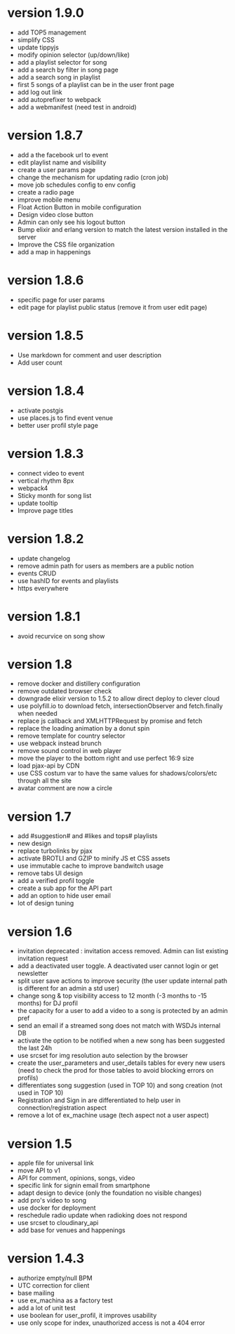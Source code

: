 # version 1.9.0
- add TOP5 management
- simplify CSS
- update tippyjs
- modify opinion selector (up/down/like)
- add a playlist selector for song
- add a search by filter in song page
- add a search song in playlist
- first 5 songs of a playlist can be in the user front page
- add log out link
- add autoprefixer to webpack
- add a webmanifest (need test in android)
# version 1.8.7
- add a the facebook url to event
- edit playlist name and visibility
- create a user params page
- change the mechanism for updating radio (cron job)
- move job schedules config to env config
- create a radio page
- improve mobile menu
- Float Action Button in mobile configuration
- Design video close button
- Admin can only see his logout button
- Bump elixir and erlang version to match the latest version installed in the server
- Improve the CSS file organization
- add a map in happenings
# version 1.8.6
- specific page for user params
- edit page for playlist public status (remove it from user edit page)
# version 1.8.5
- Use markdown for comment and user description
- Add user count
# version 1.8.4
- activate postgis
- use places.js to find event venue
- better user profil style page
# version 1.8.3
- connect video to event
- vertical rhythm 8px
- webpack4
- Sticky month for song list
- update tooltip
- Improve page titles
# version 1.8.2
- update changelog
- remove admin path for users as members are a public notion
- events CRUD
- use hashID for events and playlists
- https everywhere
# version 1.8.1
- avoid recurvice on song show
# version 1.8
- remove docker and distillery configuration
- remove outdated browser check
- downgrade elixir version to 1.5.2 to allow direct deploy to clever cloud
- use polyfill.io to download fetch, intersectionObserver and fetch.finally when needed
- replace js callback and XMLHTTPRequest by promise and fetch
- replace the loading animation by a donut spin
- remove template for country selector
- use webpack instead brunch
- remove sound control in web player
- move the player to the bottom right and use perfect 16:9 size
- load pjax-api by CDN
- use CSS costum var to have the same values for shadows/colors/etc through all the site
- avatar comment are now a circle
# version 1.7
- add #suggestion# and #likes and tops# playlists
- new design
- replace turbolinks by pjax
- activate BROTLI and GZIP to minify JS et CSS assets
- use immutable cache to improve bandwitch usage
- remove tabs UI design
- add a verified profil toggle
- create a sub app for the API part
- add an option to hide user email
- lot of design tuning
# version 1.6
- invitation deprecated : invitation access removed. Admin can list existing invitation request 
- add a deactivated user toggle. A deactivated user cannot login or get newsletter
- split user save actions to improve security (the user update internal path is different for an admin a std user)
- change song & top visibility access to 12 month (-3 months to -15 months) for DJ profil
- the capacity for a user to add a video to a song is protected by an admin pref
- send an email if a streamed song does not match with WSDJs internal DB
- activate the option to be notified when a new song has been suggested the last 24h
- use srcset for img resolution auto selection by the browser
- create the user_parameters and user_details tables for every new users (need to check the prod for those tables to avoid blocking errors on profils)
- differentiates song suggestion (used in TOP 10) and song creation (not used in TOP 10) 
- Registration and Sign in are differentiated to help user in connection/registration aspect
- remove a lot of ex_machine usage (tech aspect not a user aspect)
# version 1.5
- apple file for universal link
- move API to v1 
- API for comment, opinions, songs, video
- specific link for signin email from smartphone
- adapt design to device (only the foundation no visible changes)
- add pro's video to song
- use docker for deployment
- reschedule radio update when radioking does not respond
- use srcset to cloudinary_api
- add base for venues and happenings
# version 1.4.3
- authorize empty/null BPM
- UTC correction for client
- base mailing
- use ex_machina as a factory test
- add a lot of unit test
- use boolean for user_profil, it improves usability
- use only scope for index, unauthorized access is not a 404 error

